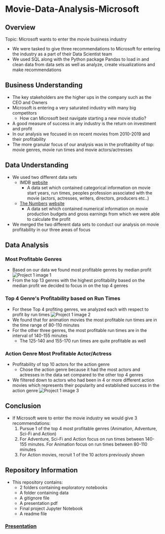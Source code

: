 # Movie-Data-Analysis-Microsoft
## Overview
Topic: Microsoft wants to enter the movie business industry
- We were tasked to give three recommendations to Microsoft for entering the industry as a part of their Data Scientist team
- We used SQL along with the Python package Pandas to load in and clean data from data sets as well as analyze, create visualizations and make recommendations
## Business Understanding
- The key stakeholders are the higher ups in the company such as the CEO and Owners
- Microsoft is entering a very saturated industry with many big competitors
   - How can Microsoft best navigate starting a new movie studio?
- A good measure of success in any industry is the return on investment and profit
- In our analysis we focused in on recent movies from 2010-2019 and their profitability
- The more granular focus of our analysis was in the profitability of top: movie genres, movie run times and movie actors/actresses
## Data Understanding
- We used two different data sets
  - IMDB [website](https://www.imdb.com/)
    -   A data set which contained categorical information on movie start years, run times, peoples profession associated with the movie (actors, actresses, writers, directors, producers etc..)
  -  [The Numbers](https://github.com/ddcots24/Movie-Data-Analysis-Microsoft/blob/main/zippedData/tn.movie_budgets.csv) [website](https://www.the-numbers.com/)
     -  A data set which contained numerical information on movie production budgets and gross earnings from which we were able to calculate the profit
 -  We merged the two different data sets to conduct our analysis on movie profitability in our three areas of focus
## Data Analysis
### Most Profitable Genres
 - Based on our data we found most profitable genres by median profit
 ![Project 1 image 1](https://github.com/ddcots24/Movie-Data-Analysis-Microsoft/assets/131708046/c0b75b1a-4936-4eac-8d8d-797103ee79fc)
 - From the top 13 genres with the highest profitability based on the median profit we decided to focus in on the top 4 genres
### Top 4 Genre's Profitability based on Run Times 
- For these Top 4 profiting genres, we analyzed each with respect to profit by run times
![Project 1 image 2](https://github.com/ddcots24/Movie-Data-Analysis-Microsoft/assets/131708046/1d3c57ba-eaf3-4fbe-b59d-d0e8abea9e56)
- We found that for animation movies the most profitable run times are in the time range of 80-110 minutes
- For the other three genres, the most profitable run times are in the interval of 140-155 minutes
  - The 125-140 and 155-170 run times are quite profitable as well
### Action Genre Most Profitable Actor/Actress  
- Profitability of top 10 actors for the action genre
  - Chose the action genre because it had the most actors and actresses in the data set compared to the other top 4 genres
- We filtered down to actors who had been in 4 or more different action movies which represents their popularity and established success in the action genre
![Project 1 image 3](https://github.com/ddcots24/Movie-Data-Analysis-Microsoft/assets/131708046/ece9cbdc-7147-44d5-ac36-2cf03840b403)
## Conclusion
- If Microsoft were to enter the movie industry we would give 3 recommendations:
  1) Pursue 1 of the top 4 most profitable genres (Animation, Adventure, Sci-Fi and Action)
  2) For Adventure, Sci-Fi and Action focus on run times between 140-155 minutes. For Animation focus on run times between 80-110 minutes
  3) For Action movies, recruit 1 of the 10 actors previously shown
 ## Repository Information
 - This repository contains:
   - 2 folders containing exploratory notebooks
   - A folder containing data
   - A gitignore file
   - A presentation pdf
   - Final project Jupyter Notebook
   - A readme file
### [Presentation](https://github.com/ddcots24/Movie-Data-Analysis-Microsoft/blob/main/Presentation.pdf)
